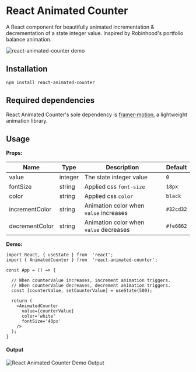 # React Animated Counter

A React component for beautifully animated incrementation & decrementation of a state integer value. Inspired by Robinhood's portfolio balance animation. 

![react-animated-counter demo](https://media.giphy.com/media/v1.Y2lkPTc5MGI3NjExZmFhMjhlMWMxMmQ5NTJjYzIxMDM1YmRlOGQxNThmY2IwN2ViNGQ2MiZjdD1n/sp2UPcCj875Q52CQSq/giphy.gif)

## Installation

`npm install react-animated-counter`

## Required dependencies

React Animated Counter's sole dependency is  [framer-motion](https://www.npmjs.com/package/framer-motion), a lightweight animation library.

## Usage

**Props:**

|     Name       |     Type      |             Description                |     Default    |
|----------------|---------------|----------------------------------------|----------------|
|    value       | integer       | The state integer value                | `0`            |
|    fontSize    | string        | Applied css `font-size`                | `18px`         |
|    color       | string        | Applied css `color`                    | `black`        |
| incrementColor | string        | Animation color when `value` increases | `#32cd32`      |
| decrementColor | string        | Animation color when `value` decreases | `#fe6862`      |

**Demo:**
```
import React, { useState } from  'react';
import { AnimatedCounter } from  'react-animated-counter';

const App = () => {

  // When counterValue increases, increment animation triggers.
  // When counterValue decreases, decrement animation triggers.
  const [counterValue, setCounterValue] = useState(500);

  return (
    <AnimatedCounter
      value={counterValue}
      color='white'
      fontSize='40px'
    />
  );
}
```

#### Output

<img src="https://i.ibb.co/VMnjVDc/Screen-Shot-2023-04-11-at-9-30-23-PM.png" alt="React Animated Counter Demo Output" border="0" />
